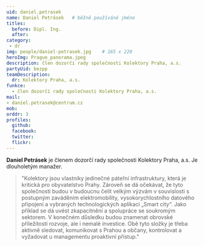 ```yaml
---
uid: daniel.petrasek
name: Daniel Petrásek	# běžně používáné jméno
titles:
  before: Dipl. Ing. 
  after: 
category:
 - dr
img: people/daniel-petrasek.jpg    # 165 x 220
heroImg: Prague_panorama.jpeg
description: člen dozorčí rady společnosti Kolektory Praha, a.s.
partyUid: bezpp
teamDescription:
  dr: Kolektory Praha, a.s.
funkce:
  - člen dozorčí rady společnosti Kolektory Praha, a.s.
mail:
- daniel.petrasek@centrum.cz
mob: 
orddr: 3
profiles:
  github:                 
  facebook: 		  
  twitter: 		  
  flickr:     		  
---
```


**Daniel Petrásek** je členem dozorčí rady společnosti Kolektory Praha, a.s. Je dlouholetým manažer. 

>"Kolektory jsou vlastníky jedinečné páteřní infrastruktury, která je kritická pro obyvatelstvo Prahy. Zároveň se dá očekávat, že tyto společnosti budou v budoucnu čelit velkým výzvám v souvislosti s postupným zaváděním elektromobility, vysokorychlostního datového připojení a vybraných technologických aplikací „Smart city“. Jako příklad se dá uvést zkapacitnění a spolupráce se soukromým sektorem. V konečném důsledku budou znamenat obrovské příležitosti rozvoje, ale i nemalé investice. Obě tyto složky je třeba aktivně sledovat, komunikovat s Prahou a občany, kontrolovat a vyžadovat u managementu proaktivní přístup."

